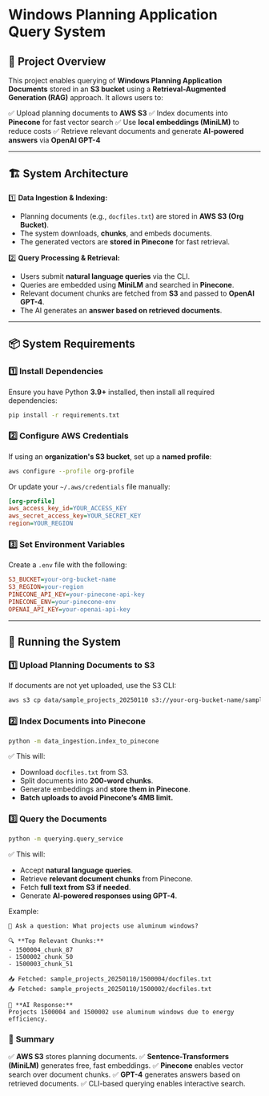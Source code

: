 # Windows Planning Application Query System

## 📌 Project Overview
This project enables querying of **Windows Planning Application Documents** stored in an **S3 bucket** using a **Retrieval-Augmented Generation (RAG)** approach. It allows users to:

✅ Upload planning documents to **AWS S3**
✅ Index documents into **Pinecone** for fast vector search
✅ Use **local embeddings (MiniLM)** to reduce costs
✅ Retrieve relevant documents and generate **AI-powered answers** via **OpenAI GPT-4**

---

## 🏗 **System Architecture**

1️⃣ **Data Ingestion & Indexing:**
   - Planning documents (e.g., `docfiles.txt`) are stored in **AWS S3 (Org Bucket)**.
   - The system downloads, **chunks**, and embeds documents.
   - The generated vectors are **stored in Pinecone** for fast retrieval.

2️⃣ **Query Processing & Retrieval:**
   - Users submit **natural language queries** via the CLI.
   - Queries are embedded using **MiniLM** and searched in **Pinecone**.
   - Relevant document chunks are fetched from **S3** and passed to **OpenAI GPT-4**.
   - The AI generates an **answer based on retrieved documents**.

---

## 📦 **System Requirements**

### **1️⃣ Install Dependencies**
Ensure you have Python **3.9+** installed, then install all required dependencies:
```bash
pip install -r requirements.txt
```

### **2️⃣ Configure AWS Credentials**
If using an **organization's S3 bucket**, set up a **named profile**:
```bash
aws configure --profile org-profile
```
Or update your `~/.aws/credentials` file manually:
```ini
[org-profile]
aws_access_key_id=YOUR_ACCESS_KEY
aws_secret_access_key=YOUR_SECRET_KEY
region=YOUR_REGION
```

### **3️⃣ Set Environment Variables**
Create a `.env` file with the following:
```ini
S3_BUCKET=your-org-bucket-name
S3_REGION=your-region
PINECONE_API_KEY=your-pinecone-api-key
PINECONE_ENV=your-pinecone-env
OPENAI_API_KEY=your-openai-api-key
```

---

## 🚀 **Running the System**

### **1️⃣ Upload Planning Documents to S3**
If documents are not yet uploaded, use the S3 CLI:
```bash
aws s3 cp data/sample_projects_20250110 s3://your-org-bucket-name/sample_projects_20250110 --recursive
```

### **2️⃣ Index Documents into Pinecone**
```bash
python -m data_ingestion.index_to_pinecone
```
✅ This will:
- Download `docfiles.txt` from S3.
- Split documents into **200-word chunks**.
- Generate embeddings and **store them in Pinecone**.
- **Batch uploads to avoid Pinecone’s 4MB limit.**

### **3️⃣ Query the Documents**
```bash
python -m querying.query_service
```
✅ This will:
- Accept **natural language queries**.
- Retrieve **relevant document chunks** from Pinecone.
- Fetch **full text from S3 if needed**.
- Generate **AI-powered responses using GPT-4**.

Example:
```
🔎 Ask a question: What projects use aluminum windows?

🔍 **Top Relevant Chunks:**
- 1500004_chunk_87
- 1500002_chunk_50
- 1500003_chunk_51

📥 Fetched: sample_projects_20250110/1500004/docfiles.txt
📥 Fetched: sample_projects_20250110/1500002/docfiles.txt

🧠 **AI Response:**
Projects 1500004 and 1500002 use aluminum windows due to energy efficiency.
```


### 📜 **Summary**
✅ **AWS S3** stores planning documents.
✅ **Sentence-Transformers (MiniLM)** generates free, fast embeddings.
✅ **Pinecone** enables vector search over document chunks.
✅ **GPT-4** generates answers based on retrieved documents.
✅ CLI-based querying enables interactive search.

